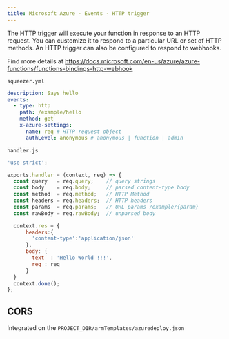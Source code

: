 ```yaml
---
title: Microsoft Azure - Events - HTTP trigger
---
```


The HTTP trigger will execute your function in response to an HTTP request. 
You can customize it to respond to a particular URL or set of HTTP methods. An HTTP trigger can also be configured to respond to webhooks.

Find more details at https://docs.microsoft.com/en-us/azure/azure-functions/functions-bindings-http-webhook

`squeezer.yml`

```yaml
description: Says hello
events:
  - type: http
    path: /example/hello
    method: get
    x-azure-settings:
      name: req # HTTP request object
      authLevel: anonymous # anonymous | function | admin
```

`handler.js`

```javascript
'use strict';

exports.handler = (context, req) => {
  const query   = req.query;    // query strings
  const body    = req.body;     // parsed content-type body
  const method  = req.method;   // HTTP Method
  const headers = req.headers;  // HTTP headers
  const params  = req.params;   // URL params /example/{param}
  const rawBody = req.rawBody;  // unparsed body

  context.res = {
      headers:{
        'content-type':'application/json'
      },
      body: {
        text  : 'Hello World !!!',
        req : req
      }
  }
  context.done();
};
```

## CORS

Integrated on the `PROJECT_DIR/armTemplates/azuredeploy.json`
